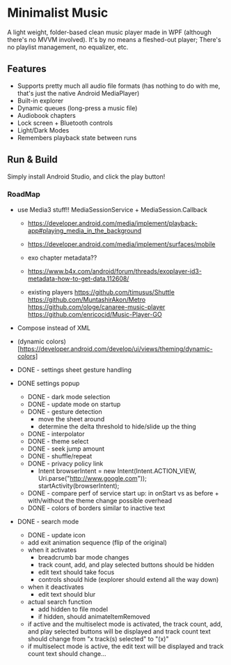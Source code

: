 # Minimalist Music

A light weight, folder-based clean music player made in WPF (although there's no MVVM involved). It's by no means a fleshed-out player; There's no playlist management, no equalizer, etc.

## Features
- Supports pretty much all audio file formats (has nothing to do with me, that's just the native Android MediaPlayer)
- Built-in explorer
- Dynamic queues (long-press a music file)
- Audiobook chapters
- Lock screen + Bluetooth controls
- Light/Dark Modes
- Remembers playback state between runs

## Run & Build
Simply install Android Studio, and click the play button!

### RoadMap
- use Media3 stuff!! MediaSessionService + MediaSession.Callback
	- https://developer.android.com/media/implement/playback-app#playing_media_in_the_background
	- https://developer.android.com/media/implement/surfaces/mobile
	- exo chapter metadata??
	- https://www.b4x.com/android/forum/threads/exoplayer-id3-metadata-how-to-get-data.112608/

	- existing players
		https://github.com/timusus/Shuttle
		https://github.com/MuntashirAkon/Metro
		https://github.com/ologe/canaree-music-player
		https://github.com/enricocid/Music-Player-GO

- Compose instead of XML
- (dynamic colors)[https://developer.android.com/develop/ui/views/theming/dynamic-colors]

- DONE - settings sheet gesture handling
- DONE settings popup
	- DONE - dark mode selection
	- DONE - update mode on startup
	- DONE - gesture detection
		- move the sheet around
		- determine the delta threshold to hide/slide up the thing
	- DONE - interpolator
	- DONE - theme select
    - DONE - seek jump amount
    - DONE - shuffle/repeat
    - DONE - privacy policy link
        - Intent browserIntent = new Intent(Intent.ACTION_VIEW, Uri.parse("http://www.google.com"));
          startActivity(browserIntent);
  - DONE - compare perf of service start up: in onStart vs as before + with/without the theme change possible overhead
  - DONE - colors of borders similar to inactive text

- DONE - search mode
  - DONE - update icon
  - add exit animation sequence (flip of the original)
  - when it activates
    - breadcrumb bar mode changes
    - track count, add, and play selected buttons should be hidden
    - edit text should take focus
    - controls should hide (explorer should extend all the way down)
  - when it deactivates
    - edit text should blur
  - actual search function
    - add hidden to file model
    - if hidden, should animateItemRemoved
  - if active and the multiselect mode is activated, the track count, add, and play selected buttons will be displayed and track count text should change from "x track(s) selected" to "(x)"
  - if multiselect mode is active, the edit text will be displayed and track count text should change...